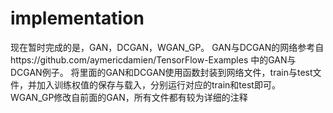 # implementation
现在暂时完成的是，GAN，DCGAN，WGAN_GP。
GAN与DCGAN的网络参考自https://github.com/aymericdamien/TensorFlow-Examples 中的GAN与DCGAN例子。 
将里面的GAN和DCGAN使用函数封装到网络文件，train与test文件，并加入训练权值的保存与载入，分别运行对应的train和test即可。
WGAN_GP修改自前面的GAN，所有文件都有较为详细的注释
